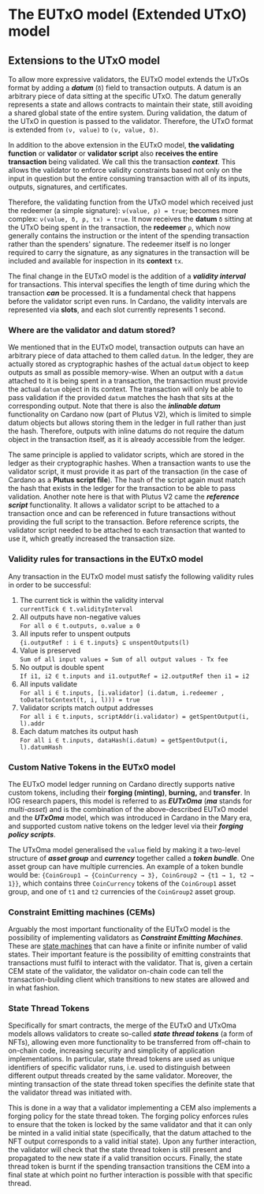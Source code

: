 # The EUTxO model (Extended UTxO) model

## Extensions to the UTxO model

To allow more expressive validators, the EUTxO model extends the UTxOs format by adding a _**datum**_ (`δ`) field to transaction outputs. A datum is an arbitrary piece of data sitting at the specific UTxO. The datum generally represents a state and allows contracts to maintain their state, still avoiding a shared global state of the entire system. During validation, the datum of the UTxO in question is passed to the validator. Therefore, the UTxO format is extended from `(ν, value)` to `(ν, value, δ)`.

In addition to the above extension in the EUTxO model, **the validating function** or **validator** or **validator script** also **receives the entire transaction** being validated. We call this the transaction _**context**_. This allows the validator to enforce validity constraints based not only on the input in question but the entire consuming transaction with all of its inputs, outputs, signatures, and certificates.

Therefore, the validating function from the UTxO model which received just the redeemer (a simple signature): `ν(value, ρ) = true`; becomes more complex: `ν(value, δ, ρ, tx) = true`. It now receives the **datum** `δ` sitting at the UTxO being spent in the transaction, the **redeemer** `ρ`, which now generally contains the instruction or the intent of the spending transaction rather than the spenders' signature. The redeemer itself is no longer required to carry the signature, as any signatures in the transaction will be included and available for inspection in its **context** `tx`.

The final change in the EUTxO model is the addition of a _**validity interval**_ for transactions. This interval specifies the length of time during which the transaction _**can**_ be processed. It is a fundamental check that happens before the validator script even runs. In Cardano, the validity intervals are represented via **slots**, and each slot currently represents 1 second.

### Where are the validator and datum stored?

We mentioned that in the EUTxO model, transaction outputs can have an arbitrary piece of data attached to them called `datum`. In the ledger, they are actually stored as cryptographic hashes of the actual `datum` object to keep outputs as small as possible memory-wise. When an output with a `datum` attached to it is being spent in a transaction, the transaction must provide the actual `datum` object in its context. The transaction will only be able to pass validation if the provided `datum` matches the hash that sits at the corresponding output. Note that there is also the _**inlinable datum**_ functionality on Cardano now (part of Plutus V2), which is limited to simple datum objects but allows storing them in the ledger in full rather than just the hash. Therefore, outputs with inline datums do not require the datum object in the transaction itself, as it is already accessible from the ledger.

The same principle is applied to validator scripts, which are stored in the ledger as their cryptographic hashes. When a transaction wants to use the validator script, it must provide it as part of the transaction (in the case of Cardano as a **Plutus script file**). The hash of the script again must match the hash that exists in the ledger for the transaction to be able to pass validation. Another note here is that with Plutus V2 came the _**reference script**_ functionality. It allows a validator script to be attached to a transaction once and can be referenced in future transactions without providing the full script to the transaction. Before reference scripts, the validator script needed to be attached to each transaction that wanted to use it, which greatly increased the transaction size.&#x20;

### Validity rules for transactions in the EUTxO model

Any transaction in the EUTxO model must satisfy the following validity rules in order to be successful:

1. The current tick is within the validity interval\
   `currentTick ∈ t.validityInterval`
2. All outputs have non-negative values\
   `For all o ∈ t.outputs, o.value ≥ 0`
3. All inputs refer to unspent outputs\
   `{i.outputRef : i ∈ t.inputs} ⊆ unspentOutputs(l)`
4. Value is preserved\
   `Sum of all input values = Sum of all output values - Tx fee`
5. No output is double spent\
   `If i1, i2 ∈ t.inputs and i1.outputRef = i2.outputRef then i1 = i2`
6. All inputs validate\
   `For all i ∈ t.inputs, [i.validator] (i.datum, i.redeemer , toData(toContext(t, i, l))) = true`
7. Validator scripts match output addresses\
   `For all i ∈ t.inputs, scriptAddr(i.validator) = getSpentOutput(i, l).addr`
8. Each datum matches its output hash\
   `For all i ∈ t.inputs, dataHash(i.datum) = getSpentOutput(i, l).datumHash`

### Custom Native Tokens in the EUTxO model

The EUTxO model ledger running on Cardano directly supports native custom tokens, including their **forging (minting)**, **burning,** and **transfer**. In IOG research papers, this model is referred to as _**EUTxOma**_ (_**ma**_ stands for _multi-asset_) and is the combination of the above-described EUTxO model and the _**UTxOma**_ model, which was introduced in Cardano in the Mary era, and supported custom native tokens on the ledger level via their _**forging policy scripts**_.

The UTxOma model generalised the `value` field by making it a two-level structure of _**asset group**_ and _**currency**_ together called a _**token bundle**_. One asset group can have multiple currencies. An example of a token bundle would be: `{CoinGroup1 → {CoinCurrency → 3}, CoinGroup2 → {t1 → 1, t2 → 1}}`, which contains three `CoinCurrency` tokens of the `CoinGroup1` asset group, and one of `t1` and `t2` currencies of the `CoinGroup2` asset group.

### Constraint Emitting machines (CEMs)

Arguably the most important functionality of the EUTxO model is the possibility of implementing validators as _**Constraint Emitting Machines**_. These are [state machines](https://en.wikipedia.org/wiki/Finite-state\_machine) that can have a finite or infinite number of valid states. Their important feature is the possibility of emitting constraints that transactions must fulfil to interact with the validator. That is, given a certain CEM state of the validator, the validator on-chain code can tell the transaction-building client which transitions to new states are allowed and in what fashion.

### State Thread Tokens

Specifically for smart contracts, the merge of the EUTxO and UTxOma models allows validators to create so-called _**state thread tokens**_ (a form of NFTs), allowing even more functionality to be transferred from off-chain to on-chain code, increasing security and simplicity of application implementations. In particular, state thread tokens are used as unique identifiers of specific validator runs, i.e. used to distinguish between different output threads created by the same validator. Moreover, the minting transaction of the state thread token specifies the definite state that the validator thread was initiated with.

This is done in a way that a validator implementing a CEM also implements a forging policy for the state thread token. The forging policy enforces rules to ensure that the token is locked by the same validator and that it can only be minted in a valid initial state (specifically, that the datum attached to the NFT output corresponds to a valid initial state). Upon any further interaction, the validator will check that the state thread token is still present and propagated to the new state if a valid transition occurs. Finally, the state thread token is burnt if the spending transaction transitions the CEM into a final state at which point no further interaction is possible with that specific thread.
